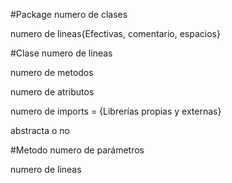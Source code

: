 #Package
numero de clases

numero de lineas{Efectivas, comentario, espacios}

#Clase
numero de lineas

numero de metodos

numero de atributos

numero de imports = {Librerías propias y externas}

abstracta o no

#Metodo
numero de parámetros

numero de lineas